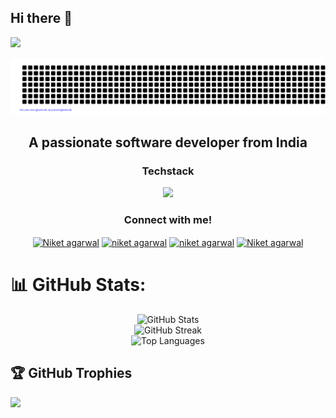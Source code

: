## Hi there 👋

<!--
**VoHunMain/VoHunMain** is a ✨ _special_ ✨ repository because its `README.md` (this file) appears on your GitHub profile.

Here are some ideas to get you started:

- 🔭 I’m currently working on ...
- 🌱 I’m currently learning ...
- 👯 I’m looking to collaborate on ...
- 🤔 I’m looking for help with ...
- 💬 Ask me about ...
- 📫 How to reach me: ...
- 😄 Pronouns: ...
- ⚡ Fun fact: ...
-->
<img src="https://komarev.com/ghpvc/?username=VoHunMain&label=Visitors" />

<p align="center">
  <img src="gitartwork.svg" />
</p> 
<h2 align="center">A passionate software developer from India</h2>

<h3 align="center">Techstack</h3>
<p align="center">
  <a href="https://skillicons.dev">
    <img src="https://skillicons.dev/icons?i=html,css,js,git,github,vscode,sass,bootstrap,tailwind,react,flask,npm,vite,jquery,mysql,figma,c,cpp&perline=6" />
  </a>
</p>

<h3 align="center">Connect with me!</h3>
<p align="center">
<a href="https://www.linkedin.com/in/vaibhav-gupta-b0304a226/" target="_blank"><img align="center" src="https://raw.githubusercontent.com/rahuldkjain/github-profile-readme-generator/master/src/images/icons/Social/linked-in-alt.svg" alt="Niket agarwal" height="30" width="40" /></a>
<a href="https://www.geeksforgeeks.org/user/niketagagwfh/" target="_blank"><img align="center" src="https://raw.githubusercontent.com/rahuldkjain/github-profile-readme-generator/master/src/images/icons/Social/geeks-for-geeks.svg" alt="niket agarwal" height="30" width="40" /></a>
<a href="https://leetcode.com/u/2004vaibhavg/" target="_blank"><img align="center" src="https://raw.githubusercontent.com/rahuldkjain/github-profile-readme-generator/master/src/images/icons/Social/leet-code.svg" alt="niket agarwal" height="30" width="40" /></a>
<a href="https://www.instagram.com/vibzz.g/" target="_blank"><img align="center" src="https://raw.githubusercontent.com/rahuldkjain/github-profile-readme-generator/master/src/images/icons/Social/instagram.svg" alt="Niket agarwal" height="30" width="40" /></a>
</p>


# 📊 GitHub Stats:
<div align="center">
    <img src="https://github-readme-stats.vercel.app/api?username=VoHunMain&theme=react&hide_border=false&include_all_commits=true&count_private=true" alt="GitHub Stats" />
    <br/>
    <img src="https://github-readme-streak-stats.herokuapp.com/?user=VoHunMain&theme=react&hide_border=false" alt="GitHub Streak" />
    <br/>
    <img src="https://github-readme-stats.vercel.app/api/top-langs/?username=VoHunMain&theme=react&hide_border=false&include_all_commits=true&count_private=true&layout=compact" alt="Top Languages" />
</div>

## 🏆 GitHub Trophies
![](https://github-profile-trophy.vercel.app/?username=VoHunMain&theme=onedark&no-frame=false&no-bg=false&margin-w=4)




<!-- <p align="center">
  <img src="https://github-readme-stats.vercel.app/api/top-langs/?username=VoHunMain" alt="GitHub Top Languages" />
</p> -->

